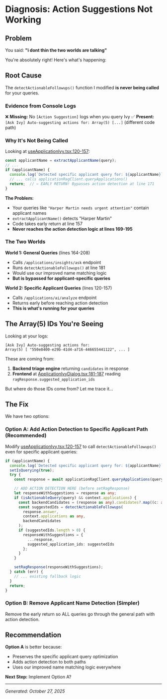 # Diagnosis: Action Suggestions Not Working

## Problem

You said: **"i dont thin the two worlds are talking"**

You're absolutely right! Here's what's happening:

## Root Cause

The `detectActionableFollowups()` function I modified **is never being called** for your queries.

### Evidence from Console Logs

❌ **Missing:** No `[Action Suggestion]` logs when you query Ivy
✅ **Present:** `[Ask Ivy] Auto-suggesting actions for: Array(5) [...]` (different code path)

### Why It's Not Being Called

Looking at [useApplicationIvy.tsx:120-157](frontend/src/ivy/useApplicationIvy.tsx#L120-L157):

```typescript
const applicantName = extractApplicantName(query);
// ...
if (applicantName) {
  console.log(`Detected specific applicant query for: ${applicantName}`);
  // ... calls applicationRagClient.queryApplications()
  return;  // ← EARLY RETURN! Bypasses action detection at line 171
}
```

**The Problem:**
- Your queries like `"Harper Martin needs urgent attention"` contain applicant names
- `extractApplicantName()` detects "Harper Martin"
- Code takes early return at line 157
- **Never reaches the action detection logic at lines 169-195**

### The Two Worlds

**World 1: General Queries** (lines 164-208)
- Calls `/applications/insights/ask` endpoint
- Runs `detectActionableFollowups()` at line 181
- Would use our improved name matching logic
- **But is bypassed for applicant-specific queries**

**World 2: Specific Applicant Queries** (lines 120-157)
- Calls `/applications/ai/analyze` endpoint
- Returns early before reaching action detection
- **This is what's running for your queries**

## The Array(5) IDs You're Seeing

Looking at your logs:
```
[Ask Ivy] Auto-suggesting actions for:
Array(5) [ "550e8400-e29b-41d4-a716-446655441122", ... ]
```

These are coming from:
1. **Backend triage engine** returning `candidates` in response
2. **Frontend** at [ApplicationIvyDialog.tsx:181-187](frontend/src/ivy/ApplicationIvyDialog.tsx#L181-L187) reading `ragResponse.suggested_application_ids`

But where do those IDs come from? Let me trace it...

## The Fix

We have two options:

### Option A: Add Action Detection to Specific Applicant Path (Recommended)

Modify [useApplicationIvy.tsx:120-157](frontend/src/ivy/useApplicationIvy.tsx#L120-L157) to call `detectActionableFollowups()` even for specific applicant queries:

```typescript
if (applicantName) {
  console.log(`Detected specific applicant query for: ${applicantName}`);
  setIsQuerying(true);
  try {
    const response = await applicationRagClient.queryApplications(query, ragContext);

    // ADD ACTION DETECTION HERE (before setRagResponse)
    let responseWithSuggestions = response as any;
    if (isActionableQuery(query) && context.applications) {
      const backendCandidates = (response as any).candidates?.map((c: any) => c.application_id).filter(Boolean);
      const suggestedIds = detectActionableFollowups(
        response.answer,
        context.applications as any,
        backendCandidates
      );
      if (suggestedIds.length > 0) {
        responseWithSuggestions = {
          ...response,
          suggested_application_ids: suggestedIds
        };
      }
    }

    setRagResponse(responseWithSuggestions);
  } catch (err) {
    // ... existing fallback logic
  }
  return;
}
```

### Option B: Remove Applicant Name Detection (Simpler)

Remove the early return so ALL queries go through the general path with action detection.

## Recommendation

**Option A** is better because:
- Preserves the specific applicant query optimization
- Adds action detection to both paths
- Uses our improved name matching logic everywhere

**Next Step:** Implement Option A?

---

*Generated: October 27, 2025*
